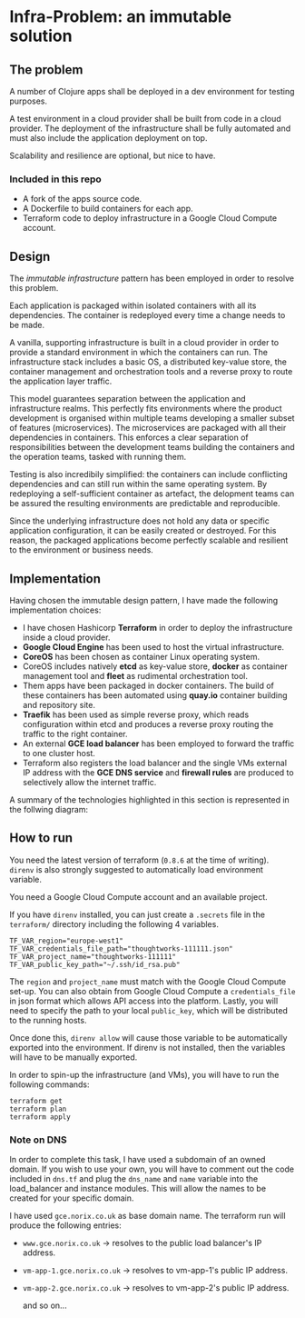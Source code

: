 # Infra-Problem: an immutable solution

## The problem

A number of Clojure apps shall be deployed in a dev environment for testing purposes.

A test environment in a cloud provider shall be built from code in a cloud provider. The deployment of the infrastructure shall be fully automated and must also include the application deployment on top.

Scalability and resilience are optional, but nice to have.

### Included in this repo

  - A fork of the apps source code.
  - A Dockerfile to build containers for each app.
  - Terraform code to deploy infrastructure in a Google Cloud Compute account.

## Design

The *immutable infrastructure* pattern has been employed in order to resolve this problem.

Each application is packaged within isolated containers with all its dependencies. The container is redeployed every time a change needs to be made.

A vanilla, supporting infrastructure is built in a cloud provider in order to provide a standard environment in which the containers can run. The infrastructure stack includes a basic OS, a distributed key-value store, the container management and orchestration tools and a reverse proxy to route the application layer traffic.

This model guarantees separation between the application and infrastructure realms. This perfectly fits environments where the product development is organised within multiple teams developing a smaller subset of features (microservices). The microservices are packaged with all their dependencies in containers. This enforces a clear separation of responsibilities between the development teams building the containers and the operation teams, tasked with running them.

Testing is also incredibily simplified: the containers can include conflicting dependencies and can still run within the same operating system. By redeploying a self-sufficient container as artefact, the delopment teams can be assured the resulting environments are predictable and reproducible.

Since the underlying infrastructure does not hold any data or specific application configuration, it can be easily created or destroyed. For this reason, the packaged applications become perfectly scalable and resilient to the environment or business needs.

## Implementation

Having chosen the immutable design pattern, I have made the following implementation choices:

- I have chosen Hashicorp **Terraform** in order to deploy the infrastructure inside a cloud provider.
- **Google Cloud Engine** has been used to host the virtual infrastructure.
- **CoreOS** has been chosen as container Linux operating system.
- CoreOS includes natively **etcd** as key-value store, **docker** as container management tool and **fleet** as rudimental orchestration tool.
- Them apps have been packaged in docker containers. The build of these containers has been automated using **quay.io** container building and repository site.
- **Traefik** has been used as simple reverse proxy, which reads configuration within etcd and produces a reverse proxy routing the traffic to the right container.
- An external **GCE load balancer** has been employed to forward the traffic to one cluster host.
- Terraform also registers the load balancer and the single VMs external IP address with the **GCE DNS service** and **firewall rules** are produced to selectively allow the internet traffic.

A summary of the technologies highlighted in this section is represented in the follwing diagram:

## How to run

You need the latest version of terraform (`0.8.6` at the time of writing).
`direnv` is also strongly suggested to automatically load environment variable.

You need a Google Cloud Compute account and an available project.

If you have `direnv` installed, you can just create a `.secrets` file in the `terraform/` directory including the following 4 variables.


```
TF_VAR_region="europe-west1"
TF_VAR_credentials_file_path="thoughtworks-111111.json"
TF_VAR_project_name="thoughtworks-111111"
TF_VAR_public_key_path="~/.ssh/id_rsa.pub"

```

The `region` and `project_name` must match with the Google Cloud Compute set-up. You can also obtain from Google Cloud Compute a `credentials_file` in json format which allows API access into the platform. Lastly, you will need to specify the path to your local `public_key`, which will be distributed to the running hosts.

Once done this, `direnv allow` will cause those variable to be automatically exported into the environment. If direnv is not installed, then the variables will have to be manually exported.

In order to spin-up the infrastructure (and VMs), you will have to run the following commands:

```
terraform get
terraform plan
terraform apply
```

### Note on DNS

In order to complete this task, I have used a subdomain of an owned domain. If you wish to use your own, you will have to comment out the code included in `dns.tf` and plug the `dns_name` and `name` variable into the load_balancer and instance modules. This will allow the names to be created for your specific domain.

I have used `gce.norix.co.uk` as base domain name. The terraform run will produce the following entries:

- `www.gce.norix.co.uk` -> resolves to the public load balancer's IP address.
- `vm-app-1.gce.norix.co.uk` -> resolves to vm-app-1's public IP address.
- `vm-app-2.gce.norix.co.uk` -> resolves to vm-app-2's public IP address.
  
  and so on...